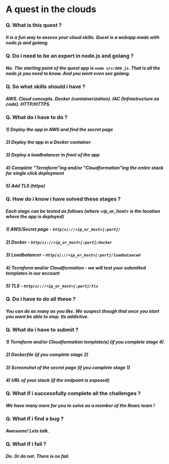 # A quest in the clouds

### Q. What is this quest ?
#####  It is a fun way to assess your cloud skills. Quest is a webapp made with node.js and golang.

### Q. Do i need to be an expert in node.js and golang ?
#####  No. The starting point of the quest app is `node src/000.js`. That is all the node.js you need to know. And you wont even see golang.

### Q. So what skills should i have ?
#####  AWS. Cloud concepts. Docker (containerization). IAC (Infrastructure as code). HTTP/HTTPS.

### Q. What do i have to do ?
#####   1) Deploy the app in AWS and find the secret page
#####   2) Deploy the app in a Docker container
#####   3) Deploy a loadbalancer in front of the app
#####   4) Complete "Terraform"ing and/or "Cloudformation"ing the entire stack for single click deployment
#####   5) Add TLS (https)

### Q. How do i know i have solved these stages ?
#####  Each stage can be tested as follows (where <ip_or_host> is the location where the app is deployed) 
#####   1) AWS/Secret page - `http(s)://<ip_or_host>[:port]/`
#####   2) Docker - `http(s)://<ip_or_host>[:port]/docker`
#####   3) Loadbalancer - `http(s)://<ip_or_host>[:port]/loadbalanced`
#####   4) Terraform and/or Cloudformation - we will test your submitted templates in our account
#####   5) TLS - `http(s)://<ip_or_host>[:port]/tls`

### Q. Do i have to do all these ?
#####  You can do as many as you like. We suspect though that once you start you wont be able to stop. Its addictive.

### Q. What do i have to submit ?
#####   1) Terraform and/or Cloudformation template(s) (if you complete stage 4)
#####   2) Dockerfile (if you complete stage 2)
#####   3) Screenshot of the secret page (if you complete stage 1)
#####   4) URL of your stack (if the endpoint is exposed)

### Q. What if i successfully complete all the challenges ?
#####  We have many more for you to solve as a member of the Rearc team !

### Q. What if i find a bug ?
#####  Awesome! Lets talk.

### Q. What if i fail ?
#####  Do. Or do not. There is no fail.
